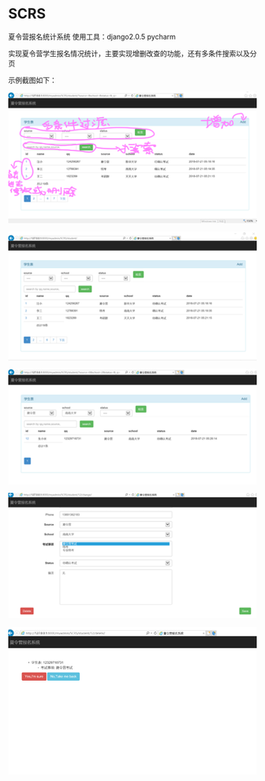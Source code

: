 # SCRS
夏令营报名统计系统
使用工具：django2.0.5 pycharm

实现夏令营学生报名情况统计，主要实现增删改查的功能，还有多条件搜索以及分页


示例截图如下：

![Image text](https://github.com/XDWEIUSTC/pic/blob/master/1532175407.png)


![Image text](https://github.com/XDWEIUSTC/pic/blob/master/1532175407(1).png)


![Image text](https://github.com/XDWEIUSTC/pic/blob/master/1532175407(2).png)

![Image text](https://github.com/XDWEIUSTC/pic/blob/master/1532175407(3).png)

![Image text](https://github.com/XDWEIUSTC/pic/blob/master/1532175407(4).png)



